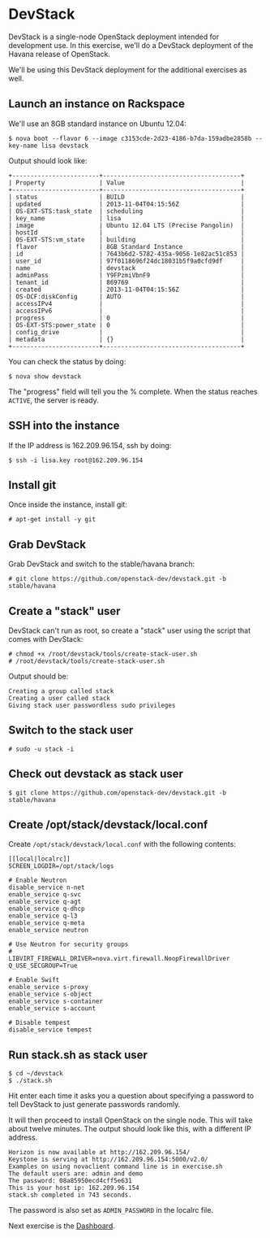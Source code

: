 # DevStack

DevStack is a single-node OpenStack deployment intended for development use.
In this exercise, we'll do a DevStack deployment of the Havana release of
OpenStack.

We'll be using this DevStack deployment for the additional exercises as well.

## Launch an instance on Rackspace

We'll use an 8GB standard instance on Ubuntu 12.04:

    $ nova boot --flavor 6 --image c3153cde-2d23-4186-b7da-159adbe2858b --key-name lisa devstack

Output should look like:

    +------------------------+--------------------------------------+
    | Property               | Value                                |
    +------------------------+--------------------------------------+
    | status                 | BUILD                                |
    | updated                | 2013-11-04T04:15:56Z                 |
    | OS-EXT-STS:task_state  | scheduling                           |
    | key_name               | lisa                                 |
    | image                  | Ubuntu 12.04 LTS (Precise Pangolin)  |
    | hostId                 |                                      |
    | OS-EXT-STS:vm_state    | building                             |
    | flavor                 | 8GB Standard Instance                |
    | id                     | 7643b6d2-5782-435a-9056-1e82ac51c853 |
    | user_id                | 97f0118696f24dc18031b5f9a0cfd9df     |
    | name                   | devstack                             |
    | adminPass              | Y9FPzmiVbnF9                         |
    | tenant_id              | 869769                               |
    | created                | 2013-11-04T04:15:56Z                 |
    | OS-DCF:diskConfig      | AUTO                                 |
    | accessIPv4             |                                      |
    | accessIPv6             |                                      |
    | progress               | 0                                    |
    | OS-EXT-STS:power_state | 0                                    |
    | config_drive           |                                      |
    | metadata               | {}                                   |
    +------------------------+--------------------------------------+

You can check the status by doing:

    $ nova show devstack

The "progress" field will tell you the % complete. When the status reaches
`ACTIVE`, the server is ready.

## SSH into the instance

If the IP address is 162.209.96.154, ssh by doing:

    $ ssh -i lisa.key root@162.209.96.154

## Install git

Once inside the instance, install git:

    # apt-get install -y git

## Grab DevStack

Grab DevStack and switch to the stable/havana branch:

    # git clone https://github.com/openstack-dev/devstack.git -b stable/havana

## Create a "stack" user

DevStack can't run as root, so create a "stack" user using the script that
comes with DevStack:

    # chmod +x /root/devstack/tools/create-stack-user.sh
    # /root/devstack/tools/create-stack-user.sh

Output should be:

    Creating a group called stack
    Creating a user called stack
    Giving stack user passwordless sudo privileges

## Switch to the stack user

    # sudo -u stack -i

## Check out devstack as stack user

    $ git clone https://github.com/openstack-dev/devstack.git -b stable/havana


## Create /opt/stack/devstack/local.conf

Create `/opt/stack/devstack/local.conf` with the following contents:


```
[[local|localrc]]
SCREEN_LOGDIR=/opt/stack/logs

# Enable Neutron
disable_service n-net
enable_service q-svc
enable_service q-agt
enable_service q-dhcp
enable_service q-l3
enable_service q-meta
enable_service neutron

# Use Neutron for security groups
#
LIBVIRT_FIREWALL_DRIVER=nova.virt.firewall.NoopFirewallDriver
Q_USE_SECGROUP=True

# Enable Swift
enable_service s-proxy
enable_service s-object
enable_service s-container
enable_service s-account

# Disable tempest
disable_service tempest
```


## Run stack.sh as stack user

    $ cd ~/devstack
    $ ./stack.sh

Hit enter each time it asks you a question about specifying a password to
tell DevStack to just generate passwords randomly.

It will then proceed to install OpenStack on the single node. This will take
about twelve minutes. The output should look like this, with a different
IP address.

    Horizon is now available at http://162.209.96.154/
    Keystone is serving at http://162.209.96.154:5000/v2.0/
    Examples on using novaclient command line is in exercise.sh
    The default users are: admin and demo
    The password: 08a85950ecd4cff5e631
    This is your host ip: 162.209.96.154
    stack.sh completed in 743 seconds.

The password is also set as `ADMIN_PASSWORD` in the localrc file.

Next exercise is the [Dashboard].

 [Dashboard]: dashboard.md
